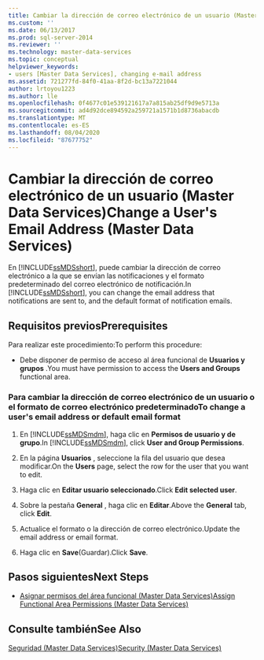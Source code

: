 ```yaml
---
title: Cambiar la dirección de correo electrónico de un usuario (Master Data Services) | Microsoft Docs
ms.custom: ''
ms.date: 06/13/2017
ms.prod: sql-server-2014
ms.reviewer: ''
ms.technology: master-data-services
ms.topic: conceptual
helpviewer_keywords:
- users [Master Data Services], changing e-mail address
ms.assetid: 721277fd-84f0-41aa-8f2d-bc13a7221044
author: lrtoyou1223
ms.author: lle
ms.openlocfilehash: 0f4677c01e539121617a7a815ab25df9d9e5713a
ms.sourcegitcommit: ad4d92dce894592a259721a1571b1d8736abacdb
ms.translationtype: MT
ms.contentlocale: es-ES
ms.lasthandoff: 08/04/2020
ms.locfileid: "87677752"
---
```

# <a name="change-a-user39s-email-address-master-data-services"></a><span data-ttu-id="80411-102">Cambiar la dirección de correo electrónico de un usuario (Master Data Services)</span><span class="sxs-lookup"><span data-stu-id="80411-102">Change a User&#39;s Email Address (Master Data Services)</span></span>
  <span data-ttu-id="80411-103">En [!INCLUDE[ssMDSshort](../includes/ssmdsshort-md.md)], puede cambiar la dirección de correo electrónico a la que se envían las notificaciones y el formato predeterminado del correo electrónico de notificación.</span><span class="sxs-lookup"><span data-stu-id="80411-103">In [!INCLUDE[ssMDSshort](../includes/ssmdsshort-md.md)], you can change the email address that notifications are sent to, and the default format of notification emails.</span></span>  
  
## <a name="prerequisites"></a><span data-ttu-id="80411-104">Requisitos previos</span><span class="sxs-lookup"><span data-stu-id="80411-104">Prerequisites</span></span>  
 <span data-ttu-id="80411-105">Para realizar este procedimiento:</span><span class="sxs-lookup"><span data-stu-id="80411-105">To perform this procedure:</span></span>  
  
-   <span data-ttu-id="80411-106">Debe disponer de permiso de acceso al área funcional de **Usuarios y grupos** .</span><span class="sxs-lookup"><span data-stu-id="80411-106">You must have permission to access the **Users and Groups** functional area.</span></span>  
  
### <a name="to-change-a-users-email-address-or-default-email-format"></a><span data-ttu-id="80411-107">Para cambiar la dirección de correo electrónico de un usuario o el formato de correo electrónico predeterminado</span><span class="sxs-lookup"><span data-stu-id="80411-107">To change a user's email address or default email format</span></span>  
  
1.  <span data-ttu-id="80411-108">En [!INCLUDE[ssMDSmdm](../includes/ssmdsmdm-md.md)], haga clic en **Permisos de usuario y de grupo**.</span><span class="sxs-lookup"><span data-stu-id="80411-108">In [!INCLUDE[ssMDSmdm](../includes/ssmdsmdm-md.md)], click **User and Group Permissions**.</span></span>  
  
2.  <span data-ttu-id="80411-109">En la página **Usuarios** , seleccione la fila del usuario que desea modificar.</span><span class="sxs-lookup"><span data-stu-id="80411-109">On the **Users** page, select the row for the user that you want to edit.</span></span>  
  
3.  <span data-ttu-id="80411-110">Haga clic en **Editar usuario seleccionado**.</span><span class="sxs-lookup"><span data-stu-id="80411-110">Click **Edit selected user**.</span></span>  
  
4.  <span data-ttu-id="80411-111">Sobre la pestaña **General** , haga clic en **Editar**.</span><span class="sxs-lookup"><span data-stu-id="80411-111">Above the **General** tab, click **Edit**.</span></span>  
  
5.  <span data-ttu-id="80411-112">Actualice el formato o la dirección de correo electrónico.</span><span class="sxs-lookup"><span data-stu-id="80411-112">Update the email address or email format.</span></span>  
  
6.  <span data-ttu-id="80411-113">Haga clic en **Save**(Guardar).</span><span class="sxs-lookup"><span data-stu-id="80411-113">Click **Save**.</span></span>  
  
## <a name="next-steps"></a><span data-ttu-id="80411-114">Pasos siguientes</span><span class="sxs-lookup"><span data-stu-id="80411-114">Next Steps</span></span>  
  
-   [<span data-ttu-id="80411-115">Asignar permisos del área funcional &#40;Master Data Services&#41;</span><span class="sxs-lookup"><span data-stu-id="80411-115">Assign Functional Area Permissions &#40;Master Data Services&#41;</span></span>](assign-functional-area-permissions-master-data-services.md)  
  
## <a name="see-also"></a><span data-ttu-id="80411-116">Consulte también</span><span class="sxs-lookup"><span data-stu-id="80411-116">See Also</span></span>  
 [<span data-ttu-id="80411-117">Seguridad &#40;Master Data Services&#41;</span><span class="sxs-lookup"><span data-stu-id="80411-117">Security &#40;Master Data Services&#41;</span></span>](../../2014/master-data-services/security-master-data-services.md)  
  
  
